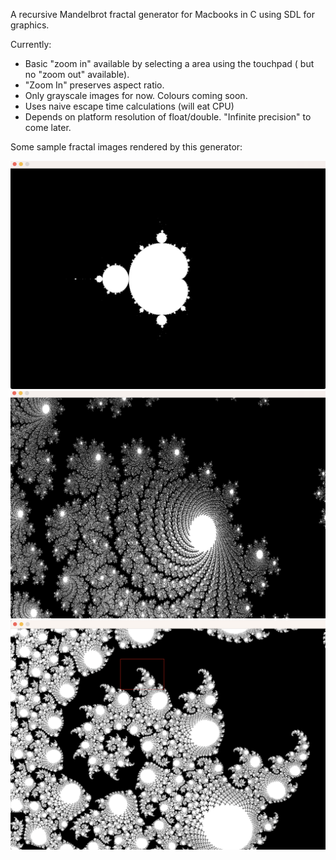 A recursive Mandelbrot fractal generator for Macbooks in C using SDL for graphics. 

Currently:
* Basic "zoom in" available by selecting a area using the touchpad ( but no "zoom out" available).
* "Zoom In" preserves aspect ratio.
* Only grayscale images for now. Colours coming soon.
* Uses naive escape time calculations (will eat CPU)
* Depends on platform resolution of float/double. "Infinite precision" to come later.

Some sample fractal images rendered by this generator:

![plot](./sample/image1.png)
![plot](./sample/image2.png)
![plot](./sample/image3.png)
